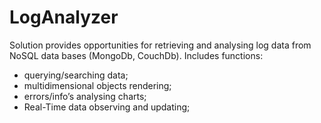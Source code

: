 # LogAnalyzer 

Solution provides opportunities for retrieving and analysing log data from NoSQL data bases (MongoDb, CouchDb).
Includes functions: 
 - querying/searching data;
 - multidimensional objects rendering;
 - errors/info’s analysing  charts;
 - Real-Time data observing and updating;
